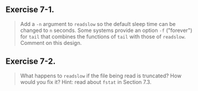 ## Exercise 7-1.
> Add a `-n` argument to `readslow` so the default sleep time can be changed to `n` seconds. Some systems provide an option `-f` ("forever") for `tail` that combines the functions of `tail` with those of `readslow`. Comment on this design.

## Exercise 7-2.
> What happens to `readslow` if the file being read is truncated? How would you fix it? Hint: read about `fstat` in Section 7.3.
